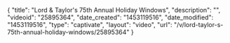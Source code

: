 {
    "title": "Lord & Taylor's 75th Annual Holiday Windows",
    "description": "",
    "videoid": "25895364",
    "date_created": "1453119516",
    "date_modified": "1453119516",
    "type": "captivate",
    "layout": "video",
    "url": "\/v\/lord-taylor-s-75th-annual-holiday-windows\/25895364"
}